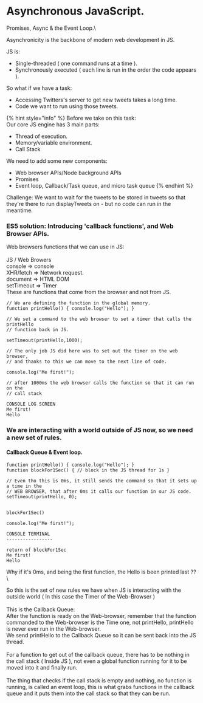 # Asynchronous JavaScript.

Promises, Async & the Event Loop.\


Asynchronicity is the backbone of modern web development in JS.

JS is:

* Single-threaded ( one command runs at a time ).
* Synchronously executed ( each line is run in the order the code appears ).

So what if we have a task:

* Accessing Twitters's server to get new tweets takes a long time.
* Code we want to run using those tweets.

{% hint style="info" %}
Before we take on this task:\
Our core JS engine has 3 main parts:

* Thread of execution.
* Memory/variable environment.
* Call Stack

We need to add some new components:&#x20;

* Web browser APIs/Node background APIs
* Promises
* Event loop, Callback/Task queue, and micro task queue
{% endhint %}

Challenge: We want to wait for the tweets to be stored in tweets so that they're there to run displayTweets on - but no code can run in the meantime.

### ES5 solution: Introducing 'callback functions', and Web Browser APIs.

Web browsers functions that we can use in JS:\
\
JS / Web Browers\
console => console\
XHR/fetch => Network request.\
document => HTML DOM\
setTimeout => Timer\
These are functions that come from the browser and not from JS.&#x20;

```
// We are defining the function in the global memory.
function printHello() { console.log("Hello"); }

// We set a command to the web browser to set a timer that calls the printHello 
// function back in JS.

setTimeout(printHello,1000);

// The only job JS did here was to set out the timer on the web browser, 
// and thanks to this we can move to the next line of code.

console.log("Me first!");

// after 1000ms the web browser calls the function so that it can run on the
// call stack

CONSOLE LOG SCREEN
Me first!
Hello

```

### We are interacting with a world outside of JS now, so we need a new set of rules.

#### Callback Queue & Event loop.

```
function printHello() { console.log("Hello"); }
function blockFor1Sec() { // block in the JS thread for 1s }

// Even tho this is 0ms, it still sends the command so that it sets up a time in the
// WEB BROWSER, that after 0ms it calls our function in our JS code.
setTimeout(printHello, 0);


blockFor1Sec()

console.log("Me first!");

CONSOLE TERMINAL 
-----------------

return of blockFor1Sec
Me first!
Hello

```

Why if it's 0ms, and being the first function, the Hello is been printed last ??\


So this is the set of new rules we have when JS is interacting with the outside world ( In this case the Timer of the Web-Browser )\
\
This is the Callback Queue:\
After the function is ready on the Web-browser, remember that the function commanded to the Web-browser is the Time one, not printHello, printHello is never ever run in the Web-browser.\
We send printHello to the Callback Queue so it can be sent back into the JS thread. \
\
For a function to get out of the callback queue, there has to be nothing in the call stack ( Inside JS ), not even a global function running for it to be moved into it and finally run.\
\
The thing that checks if the call stack is empty and nothing, no function is running, is called an event loop, this is what grabs functions in the callback queue and it puts them into the call stack so that they can be run.
